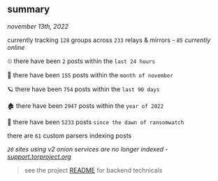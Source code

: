 
## summary
_november 13th, 2022_

currently tracking `128` groups across `233` relays & mirrors - _`85` currently online_

⏲ there have been `2` posts within the `last 24 hours`

🦈 there have been `155` posts within the `month of november`

🪐 there have been `754` posts within the `last 90 days`

🏚 there have been `2947` posts within the `year of 2022`

🦕 there have been `5233` posts `since the dawn of ransomwatch`

there are `61` custom parsers indexing posts

_`20` sites using v2 onion services are no longer indexed - [support.torproject.org](https://support.torproject.org/onionservices/v2-deprecation/)_

> see the project [README](https://github.com/joshhighet/ransomwatch#ransomwatch--) for backend technicals
